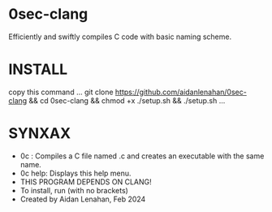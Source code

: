 # 0sec-clang
Efficiently and swiftly compiles C code with basic naming scheme.

# INSTALL
copy this command ...
git clone https://github.com/aidanlenahan/0sec-clang && cd 0sec-clang && chmod +x ./setup.sh && ./setup.sh
...

# SYNXAX
- 0c <filename>: Compiles a C file named <filename>.c and creates an executable with the same name.
- 0c help: Displays this help menu.
- THIS PROGRAM DEPENDS ON CLANG!
- To install, run <apt install clang> (with no brackets)
- Created by Aidan Lenahan, Feb 2024
